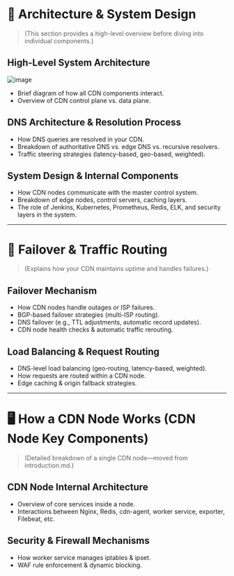 # 📌 Architecture & System Design

> (This section provides a high-level overview before diving into individual components.)

## High-Level System Architecture
![image](https://github.com/user-attachments/assets/2f18202f-c006-4e2a-b33b-e6ac47337e52)
- Brief diagram of how all CDN components interact.
- Overview of CDN control plane vs. data plane.

## DNS Architecture & Resolution Process
- How DNS queries are resolved in your CDN.
- Breakdown of authoritative DNS vs. edge DNS vs. recursive resolvers.
- Traffic steering strategies (latency-based, geo-based, weighted).

## System Design & Internal Components
- How CDN nodes communicate with the master control system.
- Breakdown of edge nodes, control servers, caching layers.
- The role of Jenkins, Kubernetes, Prometheus, Redis, ELK, and security layers in the system.

---

# 🔄 Failover & Traffic Routing

> (Explains how your CDN maintains uptime and handles failures.)

## Failover Mechanism
- How CDN nodes handle outages or ISP failures.
- BGP-based failover strategies (multi-ISP routing).
- DNS failover (e.g., TTL adjustments, automatic record updates).
- CDN node health checks & automatic traffic rerouting.

## Load Balancing & Request Routing
- DNS-level load balancing (geo-routing, latency-based, weighted).
- How requests are routed within a CDN node.
- Edge caching & origin fallback strategies.

---

# 🖥 How a CDN Node Works (CDN Node Key Components)

> (Detailed breakdown of a single CDN node—moved from introduction.md.)

## CDN Node Internal Architecture
- Overview of core services inside a node.
- Interactions between Nginx, Redis, cdn-agent, worker service, exporter, Filebeat, etc.

## Security & Firewall Mechanisms
- How worker service manages iptables & ipset.
- WAF rule enforcement & dynamic blocking.
